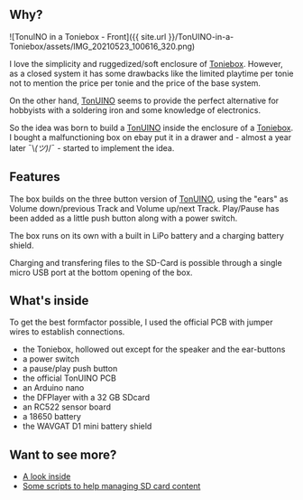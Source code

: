 ## Why?

![TonuINO in a Toniebox - Front]({{ site.url }}/TonUINO-in-a-Toniebox/assets/IMG_20210523_100616_320.png)

I love the simplicity and ruggedized/soft enclosure of [Toniebox](https://tonies.de/toniebox/). However, as a closed system it has some drawbacks like the limited playtime per tonie not to mention the price per tonie and the price of the base system.

On the other hand, [TonUINO](https://www.tonuino.de/) seems to provide the perfect alternative for hobbyists with a soldering iron and some knowledge of electronics.

So the idea was born to build a [TonUINO](https://www.tonuino.de/) inside the enclosure of a [Toniebox](https://tonies.de/toniebox/). I bought a malfunctioning box on ebay put it in a drawer and - almost a year later ¯\\_(ツ)_/¯ - started to implement the idea. 


## Features

The box builds on the three button version of [TonUINO](https://www.tonuino.de/), using the "ears" as Volume down/previous Track and Volume up/next Track. Play/Pause has been added as a little push button along with a power switch.

The box runs on its own with a built in LiPo battery and a charging battery shield. 

Charging and transfering files to the SD-Card is possible through a single micro USB port at the bottom opening of the box.

## What's inside

To get the best formfactor possible, I used the official PCB with jumper wires to establish connections.

- the Toniebox, hollowed out except for the speaker and the ear-buttons
- a power switch
- a pause/play push button
- the official TonUINO PCB
- an Arduino nano
- the DFPlayer with a 32 GB SDcard
- an RC522 sensor board
- a 18650 battery
- the WAVGAT D1 mini battery shield

## Want to see more?

- [A look inside](https://kateiren.github.io/TonUINO-in-a-Toniebox/lookinside)
- [Some scripts to help managing SD card content](https://kateiren.github.io/TonUINO-in-a-Toniebox/scripts)
